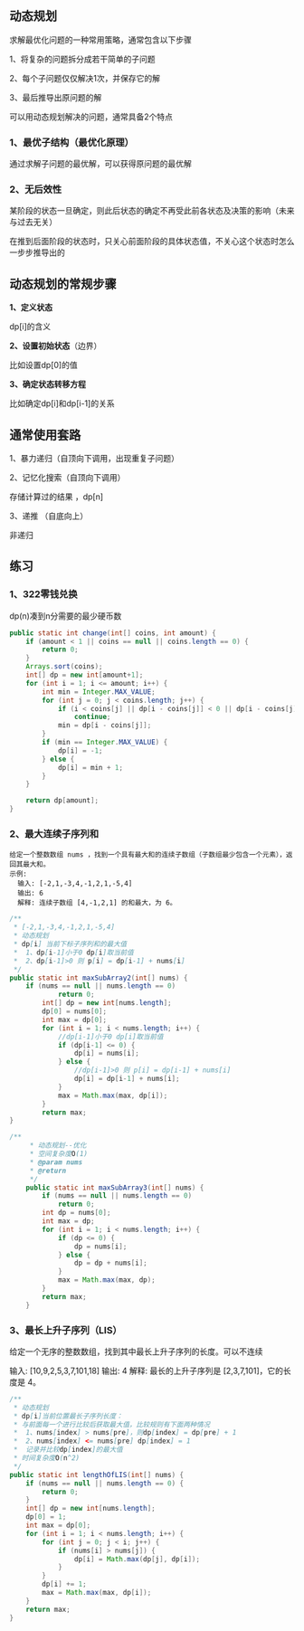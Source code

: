 ## 动态规划

求解最优化问题的一种常用策略，通常包含以下步骤

1、将复杂的问题拆分成若干简单的子问题

2、每个子问题仅仅解决1次，并保存它的解

3、最后推导出原问题的解



可以用动态规划解决的问题，通常具备2个特点

### 1、最优子结构（最优化原理）

通过求解子问题的最优解，可以获得原问题的最优解

### 2、无后效性

某阶段的状态一旦确定，则此后状态的确定不再受此前各状态及决策的影响（未来与过去无关）

在推到后面阶段的状态时，只关心前面阶段的具体状态值，不关心这个状态时怎么一步步推导出的





## 动态规划的常规步骤

**1、定义状态**

dp[i]的含义

**2、设置初始状态**（边界）

比如设置dp[0]的值

**3、确定状态转移方程**

比如确定dp[i]和dp[i-1]的关系



## 通常使用套路

1、暴力递归（自顶向下调用，出现重复子问题）

2、记忆化搜索（自顶向下调用）

存储计算过的结果 ，dp[n]

3、递推 （自底向上）

非递归





## 练习

### 1、322零钱兑换



dp(n)凑到n分需要的最少硬币数

```java
public static int change(int[] coins, int amount) {
    if (amount < 1 || coins == null || coins.length == 0) {
        return 0;
    }
    Arrays.sort(coins);
    int[] dp = new int[amount+1];
    for (int i = 1; i <= amount; i++) {
        int min = Integer.MAX_VALUE;
        for (int j = 0; j < coins.length; j++) {
            if (i < coins[j] || dp[i - coins[j]] < 0 || dp[i - coins[j]] >= min)
                continue;
            min = dp[i - coins[j]];
        }
        if (min == Integer.MAX_VALUE) {
            dp[i] = -1;
        } else {
            dp[i] = min + 1;
        }
    }

    return dp[amount];
}
```



### 2、最大连续子序列和

```
给定一个整数数组 nums ，找到一个具有最大和的连续子数组（子数组最少包含一个元素），返回其最大和。
示例:
  输入: [-2,1,-3,4,-1,2,1,-5,4]
  输出: 6
  解释: 连续子数组 [4,-1,2,1] 的和最大，为 6。

```

```java
/**
 * [-2,1,-3,4,-1,2,1,-5,4]
 * 动态规划
 * dp[i] 当前下标子序列和的最大值
 * 	1、dp[i-1]小于0 dp[i]取当前值
 * 	2、dp[i-1]>0 则 p[i] = dp[i-1] + nums[i]
 */
public static int maxSubArray2(int[] nums) {
	if (nums == null || nums.length == 0)
            return 0;
        int[] dp = new int[nums.length];
        dp[0] = nums[0];
        int max = dp[0];
        for (int i = 1; i < nums.length; i++) {
            //dp[i-1]小于0 dp[i]取当前值
            if (dp[i-1] <= 0) {
                dp[i] = nums[i];
            } else {
                //dp[i-1]>0 则 p[i] = dp[i-1] + nums[i]
                dp[i] = dp[i-1] + nums[i];
            }
            max = Math.max(max, dp[i]);
        }
        return max;
}

/**
     * 动态规划--优化
     * 空间复杂度O(1)
     * @param nums
     * @return
     */
    public static int maxSubArray3(int[] nums) {
        if (nums == null || nums.length == 0)
            return 0;
        int dp = nums[0];
        int max = dp;
        for (int i = 1; i < nums.length; i++) {
            if (dp <= 0) {
                dp = nums[i];
            } else {
                dp = dp + nums[i];
            }
            max = Math.max(max, dp);
        }
        return max;
    }
```



### 3、最长上升子序列（LIS）

给定一个无序的整数数组，找到其中最长上升子序列的长度。可以不连续

输入: [10,9,2,5,3,7,101,18]
输出: 4 
解释: 最长的上升子序列是 [2,3,7,101]，它的长度是 4。





```java
/**
 * 动态规划
 * dp[i]当前位置最长子序列长度：
 * 与前面每一个进行比较后获取最大值，比较规则有下面两种情况
 *  1、nums[index] > nums[pre]，则dp[index] = dp[pre] + 1
 *  2、nums[index] <= nums[pre] dp[index] = 1
 *  记录并比较dp[index]的最大值
 * 时间复杂度O(n^2)
 */
public static int lengthOfLIS(int[] nums) {
    if (nums == null || nums.length == 0) {
        return 0;
    }
    int[] dp = new int[nums.length];
    dp[0] = 1;
    int max = dp[0];
    for (int i = 1; i < nums.length; i++) {
        for (int j = 0; j < i; j++) {
            if (nums[i] > nums[j]) {
                dp[i] = Math.max(dp[j], dp[i]);
            }
        }
        dp[i] += 1;
        max = Math.max(max, dp[i]);
    }
    return max;
}
```

